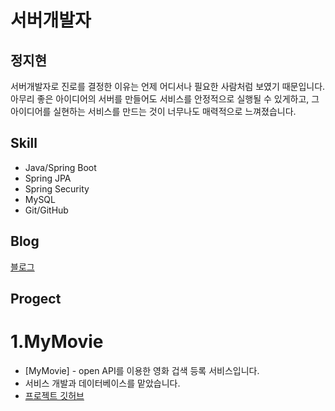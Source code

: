 # 서버개발자 
## 정지현



서버개발자로 진로를 결정한 이유는 언제 어디서나 필요한 사람처럼 보였기 때문입니다.
아무리 좋은 아이디어의 서버를 만들어도 서비스를 안정적으로 실행될 수 있게하고, 그 아이디어를
실현하는 서비스를 만드는 것이 너무나도 매력적으로 느껴졌습니다.

## Skill

- Java/Spring Boot
- Spring JPA
- Spring Security
- MySQL
- Git/GitHub
## Blog
[블로그](https://stophyeon.tistory.com/)

## Progect
# 1.MyMovie

- [MyMovie] - open API를 이용한 영화 겁색 등록 서비스입니다.
- 서비스 개발과 데이터베이스를 맡았습니다.
- [프로젝트 깃허브](https://github.com/stophyeon/movies)
 





